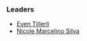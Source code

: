 ### Leaders

* [Even Tillerli](even.tillerli@owasp.org)
* [Nicole Marcelino Silva](nicole.silva@owasp.org)
